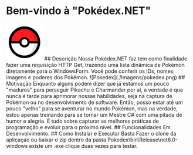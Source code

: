 # Bem-vindo à "Pokédex.NET"
<img src =".\Imagens\Poké_Ball.png" width="100" height="100">
## Descrição
Nossa Pokédex.NET faz tem como finalidade fazer uma requisição HTTP Get, trazendo uma lista dinâmica de Pokémon diretamente para o WindowsForm. Você pode conferir os IDs, nomes, imagens e poderes dos Pokémon.
 ![Pokedex](./Imagens/pokedex.png) 
## Motivação
Enquanto alguns podem dizer que já estamos um pouco "maduros" para perseguir Pikachu e Charmander por aí, a verdade é que nunca é tarde para aprimorar nossas habilidades, seja na captura de Pokémon ou no desenvolvimento de software. Então, posso estar até um pouco "velho" para se aventurar no mundo Pokémon, mas na verdade, estou apenas treinando para se tornar um Mestre C# com uma pitada de humor e alegria. É tudo sobre capturar as melhores práticas de programação e evoluir para o próximo nível.
## Funcionalidades 
Em Desenvolvimento.
 ## Como Instalar e Executar 
 Basta Fazer o clone da aplicaçao ou baixar o zip
 dentro da pasta Pokedex\bin\Release\net6.0-windows existe um .exe clique duas vezes para testar.